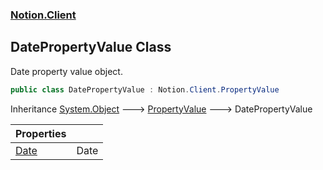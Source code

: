 ### [Notion.Client](Notion.Client.md 'Notion.Client')

## DatePropertyValue Class

Date property value object.

```csharp
public class DatePropertyValue : Notion.Client.PropertyValue
```

Inheritance [System.Object](https://docs.microsoft.com/en-us/dotnet/api/System.Object 'System.Object') &#129106; [PropertyValue](Notion.Client.PropertyValue.md 'Notion.Client.PropertyValue') &#129106; DatePropertyValue

| Properties | |
| :--- | :--- |
| [Date](Notion.Client.DatePropertyValue.Date.md 'Notion.Client.DatePropertyValue.Date') | Date |
